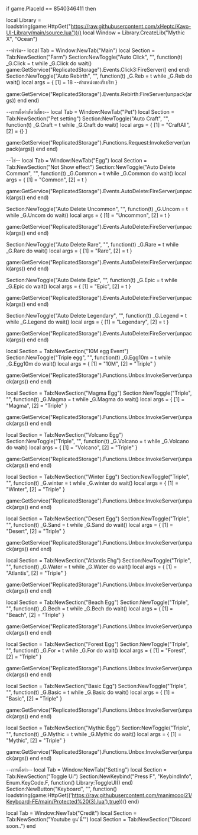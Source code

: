if game.PlaceId == 8540346411 then


local Library = loadstring(game:HttpGet("https://raw.githubusercontent.com/xHeptc/Kavo-UI-Library/main/source.lua"))()
local Window = Library.CreateLib("Mythic X", "Ocean")


--ฟาร์ม--
local Tab = Window:NewTab("Main")
local Section = Tab:NewSection("Farm")
Section:NewToggle("Auto Click", "", function(t)
_G.Click = t
while _G.Click do wait()
game:GetService("ReplicatedStorage").Events.Click3:FireServer()
end
end)
Section:NewToggle("Auto Rebirth", "", function(t)
_G.Reb = t
while _G.Reb do wait()
local args = {
    [1] = 18 --ตำแหน่งของรีเบริท
}

game:GetService("ReplicatedStorage").Events.Rebirth:FireServer(unpack(args))
end
end)


--การตั้งค่าสัตว์เลี้ยง--
local Tab = Window:NewTab("Pet")
local Section = Tab:NewSection("Pet setting")
Section:NewToggle("Auto Craft", "", function(t)
_G.Craft = t
while _G.Craft do wait()
local args = {
    [1] = "CraftAll",
    [2] = {}
}

game:GetService("ReplicatedStorage").Functions.Request:InvokeServer(unpack(args))
end
end)


--ไข่--
local Tab = Window:NewTab("Egg")
local Section = Tab:NewSection("Not Show effect")
Section:NewToggle("Auto Delete Common", "", function(t)
_G.Common = t
while _G.Common do wait()
local args = {
    [1] = "Common",
    [2] = t
}

game:GetService("ReplicatedStorage").Events.AutoDelete:FireServer(unpack(args))
end
end)

Section:NewToggle("Auto Delete Uncommon", "", function(t)
_G.Uncom = t
while _G.Uncom do wait()
local args = {
    [1] = "Uncommon",
    [2] = t
}

game:GetService("ReplicatedStorage").Events.AutoDelete:FireServer(unpack(args))
end
end)

Section:NewToggle("Auto Delete Rare", "", function(t)
_G.Rare = t
while _G.Rare do wait()
local args = {
    [1] = "Rare",
    [2] = t
}

game:GetService("ReplicatedStorage").Events.AutoDelete:FireServer(unpack(args))
end
end)

Section:NewToggle("Auto Delete Epic", "", function(t)
_G.Epic = t
while _G.Epic do wait()
local args = {
    [1] = "Epic",
    [2] = t
}

game:GetService("ReplicatedStorage").Events.AutoDelete:FireServer(unpack(args))
end
end)

Section:NewToggle("Auto Delete Legendary", "", function(t)
_G.Legend = t
while _G.Legend do wait()
local args = {
    [1] = "Legendary",
    [2] = t
}

game:GetService("ReplicatedStorage").Events.AutoDelete:FireServer(unpack(args))
end
end)

local Section = Tab:NewSection("10M egg Event")
Section:NewToggle("Triple egg", "", function(t)
_G.Egg10m = t
while _G.Egg10m do wait()
local args = {
    [1] = "10M",
    [2] = "Triple"
}

game:GetService("ReplicatedStorage").Functions.Unbox:InvokeServer(unpack(args))
end
end)

local Section = Tab:NewSection("Magma Egg")
Section:NewToggle("Triple", "", function(t)
_G.Magma = t
while _G.Magma do wait()
local args = {
    [1] = "Magma",
    [2] = "Triple"
}

game:GetService("ReplicatedStorage").Functions.Unbox:InvokeServer(unpack(args))
end
end)

local Section = Tab:NewSection("Volcano Egg")
Section:NewToggle("Triple", "", function(t)
_G.Volcano = t
while _G.Volcano do wait()
local args = {
    [1] = "Volcano",
    [2] = "Triple"
}

game:GetService("ReplicatedStorage").Functions.Unbox:InvokeServer(unpack(args))
end
end)

local Section = Tab:NewSection("Winter Egg")
Section:NewToggle("Triple", "", function(t)
_G.winter = t
while _G.winter do wait()
local args = {
    [1] = "Winter",
    [2] = "Triple"
}

game:GetService("ReplicatedStorage").Functions.Unbox:InvokeServer(unpack(args))
end
end)

local Section = Tab:NewSection("Desert Egg")
Section:NewToggle("Triple", "", function(t)
_G.Sand = t
while _G.Sand do wait()
local args = {
    [1] = "Desert",
    [2] = "Triple"
}

game:GetService("ReplicatedStorage").Functions.Unbox:InvokeServer(unpack(args))
end
end)

local Section = Tab:NewSection("Atlantis Ehg")
Section:NewToggle("Triple", "", function(t)
_G.Water = t
while _G.Water do wait()
local args = {
    [1] = "Atlantis",
    [2] = "Triple"
}

game:GetService("ReplicatedStorage").Functions.Unbox:InvokeServer(unpack(args))
end
end)

local Section = Tab:NewSection("Beach Egg")
Section:NewToggle("Triple", "", function(t)
_G.Bech = t
while _G.Bech do wait()
local args = {
    [1] = "Beach",
    [2] = "Triple"
}

game:GetService("ReplicatedStorage").Functions.Unbox:InvokeServer(unpack(args))
end
end)

local Section = Tab:NewSection("Forest Egg")
Section:NewToggle("Triple", "", function(t)
_G.For = t
while _G.For do wait()
local args = {
    [1] = "Forest",
    [2] = "Triple"
}

game:GetService("ReplicatedStorage").Functions.Unbox:InvokeServer(unpack(args))
end
end)

local Section = Tab:NewSection("Basic Egg")
Section:NewToggle("Triple", "", function(t)
_G.Basic = t
while _G.Basic do wait()
local args = {
    [1] = "Basic",
    [2] = "Triple"
}

game:GetService("ReplicatedStorage").Functions.Unbox:InvokeServer(unpack(args))
end
end)

local Section = Tab:NewSection("Mythic Egg")
Section:NewToggle("Triple", "", function(t)
_G.Mythic = t
while _G.Mythic do wait()
local args = {
    [1] = "Mythic",
    [2] = "Triple"
}

game:GetService("ReplicatedStorage").Functions.Unbox:InvokeServer(unpack(args))
end
end)

--การตั้งค่า--
local Tab = Window:NewTab("Setting")
local Section = Tab:NewSection("Toggle Ui")
Section:NewKeybind("Press F", "KeybindInfo", Enum.KeyCode.F, function()
	Library:ToggleUI()
end)
Section:NewButton("Keyboard", "", function()
    loadstring(game:HttpGet(('https://raw.githubusercontent.com/manimcool21/Keyboard-FE/main/Protected%20(3).lua'),true))()
end)


local Tab = Window:NewTab("Credit")
local Section = Tab:NewSection("Youtube ตูน'นี่'")
local Section = Tab:NewSection("Discord soon..")
end
